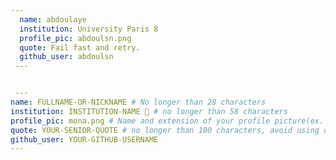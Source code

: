 ```yaml
---
  name: abdoulaye 
  institution: University Paris 8 
  profile_pic: abdoulsn.png 
  quote: Fail fast and retry.
  github_user: abdoulsn
 ---


 ---
name: FULLNAME-OR-NICKNAME # No longer than 28 characters
institution: INSTITUTION-NAME 🚩 # no longer than 58 characters
profile_pic: mona.png # Name and extension of your profile picture(ex. mona.png) The picture must be squared and 544px on width and height.
quote: YOUR-SENIOR-QUOTE # no longer than 100 characters, avoid using quotes(") to guarantee the format remains the same.
github_user: YOUR-GITHUB-USERNAME
---
```

